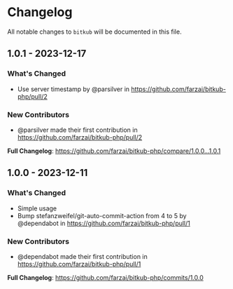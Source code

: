 # Changelog

All notable changes to `bitkub` will be documented in this file.

## 1.0.1 - 2023-12-17

### What's Changed

* Use server timestamp by @parsilver in https://github.com/farzai/bitkub-php/pull/2

### New Contributors

* @parsilver made their first contribution in https://github.com/farzai/bitkub-php/pull/2

**Full Changelog**: https://github.com/farzai/bitkub-php/compare/1.0.0...1.0.1

## 1.0.0 - 2023-12-11

### What's Changed

* Simple usage
* Bump stefanzweifel/git-auto-commit-action from 4 to 5 by @dependabot in https://github.com/farzai/bitkub-php/pull/1

### New Contributors

* @dependabot made their first contribution in https://github.com/farzai/bitkub-php/pull/1

**Full Changelog**: https://github.com/farzai/bitkub-php/commits/1.0.0
